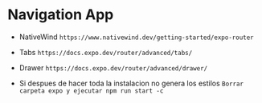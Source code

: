 # Navigation App
- NativeWind ```https://www.nativewind.dev/getting-started/expo-router```
- Tabs ```https://docs.expo.dev/router/advanced/tabs/```
- Drawer ```https://docs.expo.dev/router/advanced/drawer/```

- Si despues de hacer toda la instalacion no genera los estilos
```Borrar carpeta expo y ejecutar npm run start -c```
